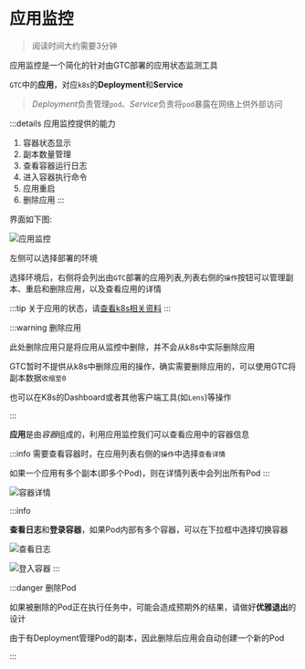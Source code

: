 # 应用监控

> 阅读时间大约需要3分钟

应用监控是一个简化的针对由GTC部署的应用状态监测工具

`GTC`中的**应用**，对应`k8s`的**Deployment**和**Service**

> *Deployment*负责管理`pod`、*Service*负责将`pod`暴露在网络上供外部访问

:::details 应用监控提供的能力
1. 容器状态显示
2. 副本数量管理
3. 查看容器运行日志
4. 进入容器执行命令 
5. 应用重启 
6. 删除应用
:::

界面如下图:

![应用监控](/assets/monitor.png)

左侧可以选择部署的环境

选择环境后，右侧将会列出由`GTC`部署的应用列表,列表右侧的`操作`按钮可以管理副本、重启和删除应用，以及查看应用的详情

:::tip 
关于应用的状态，请[查看k8s相关资料](https://kubernetes.io/zh-cn/docs/concepts/workloads/controllers/deployment/#deployment-status)
:::

:::warning 删除应用

此处删除应用只是将应用从监控中删除，并不会从k8s中实际删除应用

GTC暂时不提供从k8s中删除应用的操作，确实需要删除应用的，可以使用GTC将副本数据`收缩至0`

也可以在K8s的Dashboard或者其他客户端工具(如`Lens`)等操作

:::

**应用**是由*容器*组成的，利用应用监控我们可以查看应用中的容器信息

:::info
需要查看容器时，在应用列表右侧的`操作`中选择`查看详情`

如果一个应用有多个副本(即多个Pod)，则在详情列表中会列出所有Pod
:::

![容器详情](/assets/monitor_container.png)

:::info

**查看日志**和**登录容器**，如果Pod内部有多个容器，可以在下拉框中选择切换容器

![查看日志](/assets/monitor_viewlog.png)


![登入容器](/assets/monitor_shell.png)
:::

:::danger 删除Pod

如果被删除的Pod正在执行任务中，可能会造成预期外的结果，请做好**优雅退出**的设计

由于有Deployment管理Pod的副本，因此删除后应用会自动创建一个新的Pod

:::
